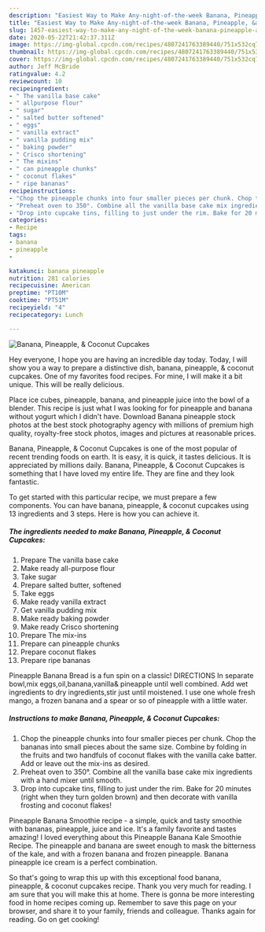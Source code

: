 ```yaml
---
description: "Easiest Way to Make Any-night-of-the-week Banana, Pineapple, &amp;amp; Coconut Cupcakes"
title: "Easiest Way to Make Any-night-of-the-week Banana, Pineapple, &amp;amp; Coconut Cupcakes"
slug: 1457-easiest-way-to-make-any-night-of-the-week-banana-pineapple-and-amp-coconut-cupcakes
date: 2020-05-22T21:42:37.311Z
image: https://img-global.cpcdn.com/recipes/4807241763389440/751x532cq70/banana-pineapple-coconut-cupcakes-recipe-main-photo.jpg
thumbnail: https://img-global.cpcdn.com/recipes/4807241763389440/751x532cq70/banana-pineapple-coconut-cupcakes-recipe-main-photo.jpg
cover: https://img-global.cpcdn.com/recipes/4807241763389440/751x532cq70/banana-pineapple-coconut-cupcakes-recipe-main-photo.jpg
author: Jeff McBride
ratingvalue: 4.2
reviewcount: 10
recipeingredient:
- " The vanilla base cake"
- " allpurpose flour"
- " sugar"
- " salted butter softened"
- " eggs"
- " vanilla extract"
- " vanilla pudding mix"
- " baking powder"
- " Crisco shortening"
- " The mixins"
- " can pineapple chunks"
- " coconut flakes"
- " ripe bananas"
recipeinstructions:
- "Chop the pineapple chunks into four smaller pieces per chunk. Chop the bananas into small pieces about the same size. Combine by folding in the fruits and two handfuls of coconut flakes with the vanilla cake batter. Add or leave out the mix-ins as desired."
- "Preheat oven to 350°. Combine all the vanilla base cake mix ingredients with a hand mixer until smooth."
- "Drop into cupcake tins, filling to just under the rim. Bake for 20 minutes (right when they turn golden brown) and then decorate with vanilla frosting and coconut flakes!"
categories:
- Recipe
tags:
- banana
- pineapple
- 

katakunci: banana pineapple  
nutrition: 281 calories
recipecuisine: American
preptime: "PT10M"
cooktime: "PT51M"
recipeyield: "4"
recipecategory: Lunch

---
```



![Banana, Pineapple, &amp; Coconut Cupcakes](https://img-global.cpcdn.com/recipes/4807241763389440/751x532cq70/banana-pineapple-coconut-cupcakes-recipe-main-photo.jpg)

Hey everyone, I hope you are having an incredible day today. Today, I will show you a way to prepare a distinctive dish, banana, pineapple, &amp; coconut cupcakes. One of my favorites food recipes. For mine, I will make it a bit unique. This will be really delicious.

Place ice cubes, pineapple, banana, and pineapple juice into the bowl of a blender. This recipe is just what I was looking for for pineapple and banana without yogurt which I didn&#39;t have. Download Banana pineapple stock photos at the best stock photography agency with millions of premium high quality, royalty-free stock photos, images and pictures at reasonable prices.

Banana, Pineapple, &amp; Coconut Cupcakes is one of the most popular of recent trending foods on earth. It is easy, it is quick, it tastes delicious. It is appreciated by millions daily. Banana, Pineapple, &amp; Coconut Cupcakes is something that I have loved my entire life. They are fine and they look fantastic.


To get started with this particular recipe, we must prepare a few components. You can have banana, pineapple, &amp; coconut cupcakes using 13 ingredients and 3 steps. Here is how you can achieve it.

<!--inarticleads1-->

##### The ingredients needed to make Banana, Pineapple, &amp; Coconut Cupcakes:

1. Prepare  The vanilla base cake
1. Make ready  all-purpose flour
1. Take  sugar
1. Prepare  salted butter, softened
1. Take  eggs
1. Make ready  vanilla extract
1. Get  vanilla pudding mix
1. Make ready  baking powder
1. Make ready  Crisco shortening
1. Prepare  The mix-ins
1. Prepare  can pineapple chunks
1. Prepare  coconut flakes
1. Prepare  ripe bananas


Pineapple Banana Bread is a fun spin on a classic! DIRECTIONS In separate bowl,mix eggs,oil,banana,vanilla&amp; pineapple until well combined. Add wet ingredients to dry ingredients,stir just until moistened. I use one whole fresh mango, a frozen banana and a spear or so of pineapple with a little water. 

<!--inarticleads2-->

##### Instructions to make Banana, Pineapple, &amp; Coconut Cupcakes:

1. Chop the pineapple chunks into four smaller pieces per chunk. Chop the bananas into small pieces about the same size. Combine by folding in the fruits and two handfuls of coconut flakes with the vanilla cake batter. Add or leave out the mix-ins as desired.
1. Preheat oven to 350°. Combine all the vanilla base cake mix ingredients with a hand mixer until smooth.
1. Drop into cupcake tins, filling to just under the rim. Bake for 20 minutes (right when they turn golden brown) and then decorate with vanilla frosting and coconut flakes!


Pineapple Banana Smoothie recipe - a simple, quick and tasty smoothie with bananas, pineapple, juice and ice. It&#39;s a family favorite and tastes amazing! I loved everything about this Pineapple Banana Kale Smoothie Recipe. The pineapple and banana are sweet enough to mask the bitterness of the kale, and with a frozen banana and frozen pineapple. Banana pineapple ice cream is a perfect combination. 

So that's going to wrap this up with this exceptional food banana, pineapple, &amp; coconut cupcakes recipe. Thank you very much for reading. I am sure that you will make this at home. There is gonna be more interesting food in home recipes coming up. Remember to save this page on your browser, and share it to your family, friends and colleague. Thanks again for reading. Go on get cooking!
